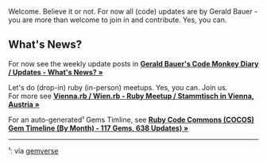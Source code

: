 Welcome.  Believe it or not. For now all (code) updates are by Gerald Bauer - you are more than welcome to join in and contribute. Yes, you can.


## What's News?

For now see the weekly update posts in [**Gerald Bauer's Code Monkey Diary / Updates - What's News? »**](https://geraldb.github.io/)  

Let's do (drop-in) ruby (in-person) meetups. Yes, you can. Join us.  
For more see [**Vienna.rb / Wien.rb - Ruby Meetup / Stammtisch in Vienna, Austria »**](https://viennarb.github.io/)

For an auto-generated¹ Gems Timline, see [**Ruby Code Commons (COCOS) Gem Timeline (By Month) - 117 Gems, 638 Updates) »**](https://rubycocos.github.io)

---

¹: via [gemverse](https://github.com/rubycocos/git/tree/master/gemverse)
